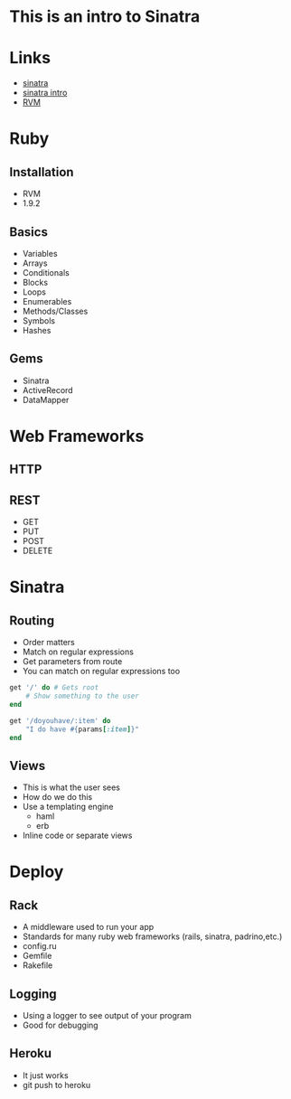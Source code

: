 # This is an intro to Sinatra

# Links

* [sinatra](http://www.sinatrarb.com/)
* [sinatra intro](http://www.sinatrarb.com/intro.html)
* [RVM](https://rvm.beginrescueend.com/)

# Ruby

## Installation

* RVM
* 1.9.2

## Basics

* Variables
* Arrays
* Conditionals
* Blocks
* Loops
* Enumerables
* Methods/Classes
* Symbols
* Hashes

## Gems

* Sinatra
* ActiveRecord
* DataMapper

# Web Frameworks

## HTTP

## REST

* GET
* PUT
* POST
* DELETE

# Sinatra

## Routing

* Order matters
* Match on regular expressions
* Get parameters from route
* You can match on regular expressions too


```ruby
get '/' do # Gets root
    # Show something to the user
end

get '/doyouhave/:item' do
    "I do have #{params[:item]}"
end
```

## Views

* This is what the user sees
* How do we do this
* Use a templating engine
  * haml
  * erb
* Inline code or separate views

# Deploy

## Rack

* A middleware used to run your app
* Standards for many ruby web frameworks (rails, sinatra, padrino,etc.)
* config.ru
* Gemfile
* Rakefile

## Logging

* Using a logger to see output of your program
* Good for debugging

## Heroku

* It just works
* git push to heroku
